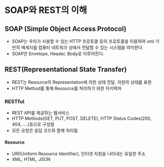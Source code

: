 # SOAP와 REST의 이해

<!--참고 **Spring Boot를 이용한 RESTful Web Services 개발**[Dowon Lee](https://www.inflearn.com/users/40572) -->



## SOAP (Simple Object Access Protocol)

- SOAP는 우리가 사용할 수 있는 HTTP 프로토콜 등의 프로토콜을 이용하여 xml 기반의 메세지를 컴퓨터 네트워크 상에서 전달할 수 있는 시스템을 의미한다
- SOAP은 Envelope, Header, Body로 이루어진다.



## REST(Representational State Transfer)

- REST는 Resource의 Representation에 의한 상태 전달, 자원의 상태를 표현
- HTTP Method를 통해 Resource를 처리하기 위한 아키텍쳐

### 	RESTful

- REST API를 제공하는 웹서비스
- HTTP Methods(GET, PUT, POST, DELETE), HTTP Status Codes(200, 404, ....)등으로 구성됨
- 모든 요청은 응답 코드와 함께 처리됨

#### 		Resource

- URI(Uniform Resource Identifier), 인터넷 자원을 나타내는 유일한 주소
- XML, HTML, JSON






